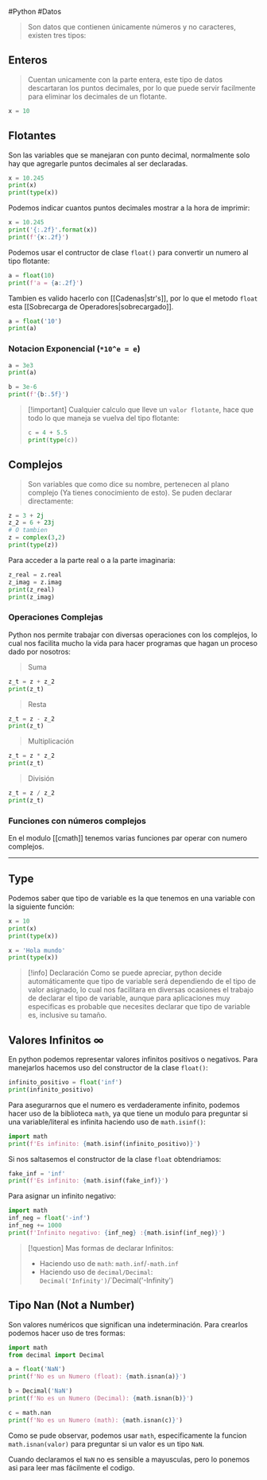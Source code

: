 #Python #Datos

>Son datos que contienen únicamente números y no caracteres, existen tres tipos:
## Enteros

>Cuentan unicamente con la parte entera, este tipo de datos descartaran los puntos decimales, por lo que puede servir facilmente para eliminar los decimales de un flotante.

```python
x = 10
```

## Flotantes

Son las variables que se manejaran con punto decimal, normalmente solo hay que agregarle puntos decimales al ser declaradas.

```python
x = 10.245
print(x)
print(type(x))
```

Podemos indicar cuantos puntos decimales mostrar a la hora de imprimir:

```python
x = 10.245
print('{:.2f}'.format(x))
print(f'{x:.2f}')
```

Podemos usar el contructor de clase `float()` para convertir un numero al tipo flotante:
```python
a = float(10)
print(f'a = {a:.2f}')
```

Tambien es valido hacerlo con [[Cadenas|str's]], por lo que el metodo `float` esta [[Sobrecarga de Operadores|sobrecargado]].

```python
a = float('10')
print(a)
```

### Notacion Exponencial (`*10^e = e`)

```python
a = 3e3
print(a)

b = 3e-6
print(f'{b:.5f}')
```


> [!important] Cualquier calculo que lleve un `valor flotante`, hace que todo lo que maneja se vuelva del tipo flotante:
> ```python
> c = 4 + 5.5
> print(type(c))
> ```


## Complejos

>Son variables que como dice su nombre, pertenecen al plano complejo (Ya tienes conocimiento de esto). Se puden declarar directamente:

```python
z = 3 + 2j
z_2 = 6 + 23j
# O tambien
z = complex(3,2)
print(type(z))
```

Para acceder a la parte real o a la parte imaginaria:
```python
z_real = z.real
z_imag = z.imag
print(z_real)
print(z_imag)
```

### Operaciones Complejas

Python nos permite trabajar con diversas operaciones con los complejos, lo cual nos facilita mucho la vida para hacer programas que hagan un proceso dado por nosotros:

> Suma

```python
z_t = z + z_2
print(z_t)
```

> Resta

```python
z_t = z - z_2
print(z_t)
```

> Multiplicación

```python
z_t = z * z_2
print(z_t)
```

> División

```python
z_t = z / z_2
print(z_t)
```

### Funciones con números complejos

En el modulo [[cmath]] tenemos varias funciones par operar con numero complejos.

---
## Type

Podemos saber que tipo de variable es la que tenemos en una variable con la siguiente función:

```python
x = 10
print(x)
print(type(x))
```

```python
x = 'Hola mundo'
print(type(x))
```

> [!info] Declaración
Como se puede apreciar, python decide automáticamente que tipo de variable será dependiendo de el tipo de valor asignado, lo cual nos facilitara en diversas ocasiones el trabajo de declarar el tipo de variable, aunque para aplicaciones muy especificas es probable que necesites declarar que tipo de variable es, inclusive su tamaño.

## Valores Infinitos ∞

En python podemos representar valores infinitos positivos o negativos. Para manejarlos hacemos uso del constructor de la clase `float()`:

```python
infinito_positivo = float('inf')
print(infinito_positivo)
```

Para asegurarnos que el numero es verdaderamente infinito, podemos hacer uso de la biblioteca `math`, ya que tiene un modulo para preguntar si una variable/literal es infinita haciendo uso de `math.isinf()`:

```python
import math
print(f'Es infinito: {math.isinf(infinito_positivo)}')
```

Si nos saltasemos el constructor de la clase `float` obtendriamos:

```python
fake_inf = 'inf'
print(f'Es infinito: {math.isinf(fake_inf)}')
```

Para asignar un infinito negativo:

```python
import math
inf_neg = float('-inf')
inf_neg += 1000 
print(f'Infinito negativo: {inf_neg} :{math.isinf(inf_neg)}')
```

> [!question] Mas formas de declarar Infinitos:
>- Haciendo uso de `math`: `math.inf`/`-math.inf`
>- Haciendo uso de `decimal/Decimal`: `Decimal('Infinity')`/`Decimal('-Infinity')


## Tipo Nan (Not a Number)

Son valores numéricos que significan una indeterminación. Para crearlos podemos hacer uso de tres formas:

```python
import math
from decimal import Decimal

a = float('NaN')
print(f'No es un Numero (float): {math.isnan(a)}')

b = Decimal('NaN')
print(f'No es un Numero (Decimal): {math.isnan(b)}')

c = math.nan
print(f'No es un Numero (math): {math.isnan(c)}')
```

Como se pude observar, podemos usar `math`, especificamente la funcion `math.isnan(valor)` para preguntar si un valor es  un tipo `NaN`.

Cuando declaramos el `NaN` no es sensible a mayusculas, pero lo ponemos asi para leer mas fácilmente el codigo.